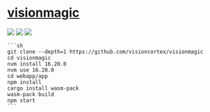 # [visionmagic](https://github.com/visioncortex/visionmagic)

![](https://img.shields.io/github/license/visioncortex/visionmagic?style=flat-square) ![](https://img.shields.io/github/last-commit/scillidan/visionmagic/master?label=last%20commit%20(fork)&style=flat-square) ![](https://img.shields.io/badge/Vercel-black?style=flat&logo=Vercel&logoColor=white)

````{tab} From source
```sh
git clone --depth=1 https://github.com/visioncortex/visionmagic
cd visionmagic
nvm install 16.20.0
nvm use 16.20.0
cd webapp/app
npm install
cargo install wasm-pack
wasm-pack build
npm start
```
````